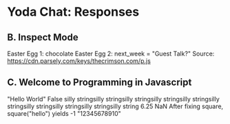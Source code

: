 Yoda Chat: Responses
================

B. Inspect Mode
---------------

Easter Egg 1: chocolate
Easter Egg 2: next_week = "Guest Talk?"
Source: https://cdn.parsely.com/keys/thecrimson.com/p.js

C. Welcome to Programming in Javascript
---------------------------------------

"Hello World"
False
silly stringsilly stringsilly stringsilly stringsilly stringsilly stringsilly stringsilly stringsilly stringsilly string
6.25
NaN
After fixing square, square("hello") yields -1
"12345678910"